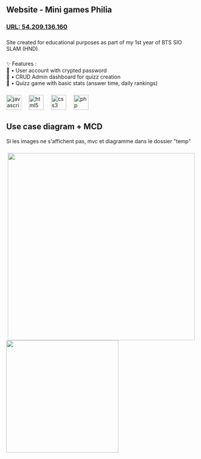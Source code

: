 <h2 align="left">Website - Mini games Philia</h2>

###

<h3 align="left"><a href="http://54.209.136.160"> URL: 54.209.136.160 </a> </h3>

###

<p align="left">Site created for educational purposes as part of my 1st year of BTS SIO SLAM (HND)</p>

###

<p align="left">✨ Features : <br>🎩 • User account with crypted password<br>🎯 • CRUD Admin dashboard for quizz creation<br>🎲 • Quizz game with basic stats (answer time, daily rankings)</p>

###

<div align="left">
  <img src="https://cdn.jsdelivr.net/gh/devicons/devicon/icons/javascript/javascript-original.svg" height="40" alt="javascript logo"  />
  <img width="12" />
  <img src="https://cdn.jsdelivr.net/gh/devicons/devicon/icons/html5/html5-original.svg" height="40" alt="html5 logo"  />
  <img width="12" />
  <img src="https://cdn.jsdelivr.net/gh/devicons/devicon/icons/css3/css3-original.svg" height="40" alt="css3 logo"  />
  <img width="12" />
  <img src="https://cdn.jsdelivr.net/gh/devicons/devicon/icons/php/php-original.svg" height="40" alt="php logo"  />
</div>

###

<h2 align="left">Use case diagram + MCD</h2>
<p> Si les images ne s'affichent pas, mvc et diagramme dans le dossier "temp" </p>

###

<img align="right" height="500" src="https://i.ibb.co/0Vcjnt0/Userdiagram.jpg"  />

###

<img align="left" height="300" src="https://i.ibb.co/XFd0mH1/image.png"  />

###
